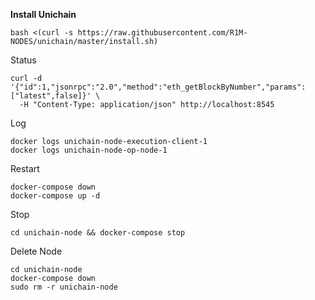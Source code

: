 <b> Install Unichain </b>

```
bash <(curl -s https://raw.githubusercontent.com/R1M-NODES/unichain/master/install.sh)
```

Status

```
curl -d '{"id":1,"jsonrpc":"2.0","method":"eth_getBlockByNumber","params":["latest",false]}' \
  -H "Content-Type: application/json" http://localhost:8545
```

Log

```
docker logs unichain-node-execution-client-1
docker logs unichain-node-op-node-1
```

Restart

```
docker-compose down
docker-compose up -d
```
Stop

```
cd unichain-node && docker-compose stop
```

Delete Node

```
cd unichain-node
docker-compose down
sudo rm -r unichain-node
```
